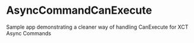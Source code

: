 # AsyncCommandCanExecute
Sample app demonstrating a cleaner way of handling CanExecute for XCT Async Commands
